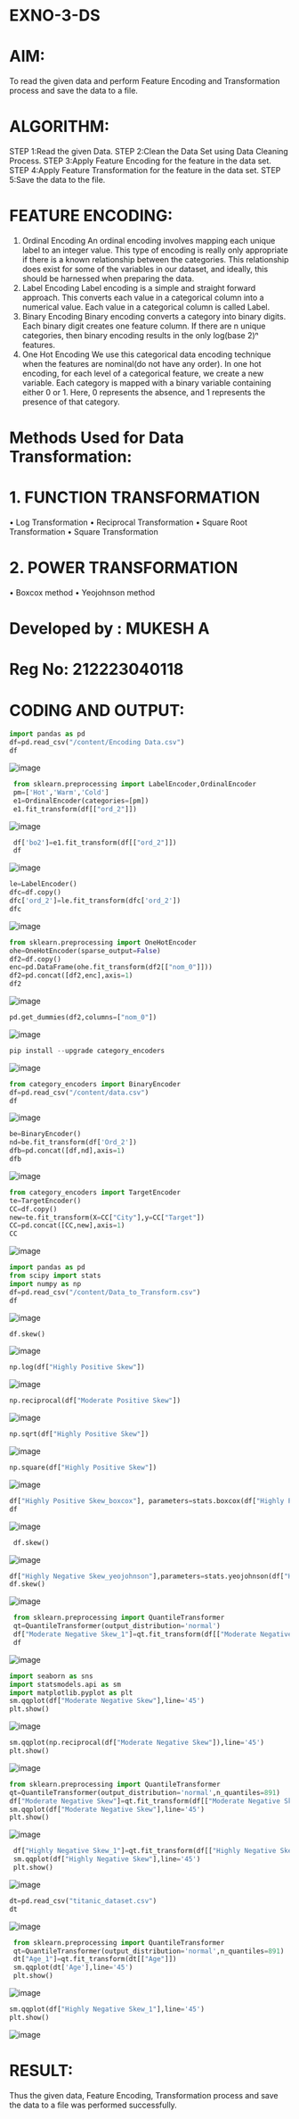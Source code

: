 # EXNO-3-DS

# AIM:
To read the given data and perform Feature Encoding and Transformation process and save the data to a file.

# ALGORITHM:
STEP 1:Read the given Data.
STEP 2:Clean the Data Set using Data Cleaning Process.
STEP 3:Apply Feature Encoding for the feature in the data set.
STEP 4:Apply Feature Transformation for the feature in the data set.
STEP 5:Save the data to the file.

# FEATURE ENCODING:
1. Ordinal Encoding
An ordinal encoding involves mapping each unique label to an integer value. This type of encoding is really only appropriate if there is a known relationship between the categories. This relationship does exist for some of the variables in our dataset, and ideally, this should be harnessed when preparing the data.
2. Label Encoding
Label encoding is a simple and straight forward approach. This converts each value in a categorical column into a numerical value. Each value in a categorical column is called Label.
3. Binary Encoding
Binary encoding converts a category into binary digits. Each binary digit creates one feature column. If there are n unique categories, then binary encoding results in the only log(base 2)ⁿ features.
4. One Hot Encoding
We use this categorical data encoding technique when the features are nominal(do not have any order). In one hot encoding, for each level of a categorical feature, we create a new variable. Each category is mapped with a binary variable containing either 0 or 1. Here, 0 represents the absence, and 1 represents the presence of that category.

# Methods Used for Data Transformation:
  # 1. FUNCTION TRANSFORMATION
• Log Transformation
• Reciprocal Transformation
• Square Root Transformation
• Square Transformation
  # 2. POWER TRANSFORMATION
• Boxcox method
• Yeojohnson method

# Developed by : MUKESH A
# Reg No: 212223040118
# CODING AND OUTPUT:
 ```py
import pandas as pd
df=pd.read_csv("/content/Encoding Data.csv")
df
```
![image](https://github.com/user-attachments/assets/91212134-9972-4149-9062-b944eee764ee)
```py
 from sklearn.preprocessing import LabelEncoder,OrdinalEncoder
 pm=['Hot','Warm','Cold']
 e1=OrdinalEncoder(categories=[pm])
 e1.fit_transform(df[["ord_2"]])
```
![image](https://github.com/user-attachments/assets/60e33830-cde0-4416-ae6c-3a62618defbb)
```py
 df['bo2']=e1.fit_transform(df[["ord_2"]])
 df
```
![image](https://github.com/user-attachments/assets/a82844f2-5a0d-437b-8089-061ad70602b4)
```py
le=LabelEncoder()
dfc=df.copy()
dfc['ord_2']=le.fit_transform(dfc['ord_2'])
dfc
```
![image](https://github.com/user-attachments/assets/36bc5e52-2b97-423f-a615-7e9c6a5ef58c)
```py
from sklearn.preprocessing import OneHotEncoder
ohe=OneHotEncoder(sparse_output=False)
df2=df.copy()
enc=pd.DataFrame(ohe.fit_transform(df2[["nom_0"]]))
df2=pd.concat([df2,enc],axis=1)
df2
```
![image](https://github.com/user-attachments/assets/cb539601-dbf0-47db-b1ad-e4efc1cd225e)
```py
pd.get_dummies(df2,columns=["nom_0"])
```
![image](https://github.com/user-attachments/assets/a965e66e-56f9-4d92-af4c-767dae4d5399)
```py
pip install --upgrade category_encoders
```
![image](https://github.com/user-attachments/assets/0b462857-5a11-4132-9253-4f94fb333463)
```py
from category_encoders import BinaryEncoder
df=pd.read_csv("/content/data.csv")
df
```
![image](https://github.com/user-attachments/assets/a3a30a7d-e80b-477b-af0f-4dd439ecbb4c)
```py
be=BinaryEncoder()
nd=be.fit_transform(df['Ord_2'])
dfb=pd.concat([df,nd],axis=1)
dfb
```
![image](https://github.com/user-attachments/assets/7a3b8b79-83c0-497a-8882-6700d6908f28)
```py
from category_encoders import TargetEncoder
te=TargetEncoder()
CC=df.copy()
new=te.fit_transform(X=CC["City"],y=CC["Target"])
CC=pd.concat([CC,new],axis=1)
CC
```
![image](https://github.com/user-attachments/assets/797b5ec0-ba30-4698-9826-e772eb179a16)
```py
import pandas as pd
from scipy import stats
import numpy as np
df=pd.read_csv("/content/Data_to_Transform.csv")
df
```
![image](https://github.com/user-attachments/assets/fd37f995-0502-45d0-9377-bd6d3ae635bd)
```py
df.skew()
```
![image](https://github.com/user-attachments/assets/614b5b60-3554-4dd2-bd0d-6c0bca829eb8)
```py
np.log(df["Highly Positive Skew"])
```
![image](https://github.com/user-attachments/assets/f7b8f8e4-d6a1-48c0-bd7d-85b3c8a5a868)
```py
np.reciprocal(df["Moderate Positive Skew"])
```
![image](https://github.com/user-attachments/assets/427ba7aa-1ad6-400b-b08a-5c740376c1d0)
```py
np.sqrt(df["Highly Positive Skew"])
```
![image](https://github.com/user-attachments/assets/50f14ba4-fabb-4a84-81ae-90126f8a587f)
```py
np.square(df["Highly Positive Skew"])
```
![image](https://github.com/user-attachments/assets/c022482c-8439-49a8-b57e-4a971549ed88)
```py
df["Highly Positive Skew_boxcox"], parameters=stats.boxcox(df["Highly Positive Skew"])
df
```
![image](https://github.com/user-attachments/assets/569912d7-be90-4751-8f6f-38c31dad085a)
```py
 df.skew()
```
![image](https://github.com/user-attachments/assets/5757fffc-811a-4c0d-9293-e55262473793)
```py
df["Highly Negative Skew_yeojohnson"],parameters=stats.yeojohnson(df["Highly Negative Skew"])
df.skew()
```
![image](https://github.com/user-attachments/assets/874a80d9-f9dd-4ebc-b34c-b6ba91cd4a19)
```py
 from sklearn.preprocessing import QuantileTransformer
 qt=QuantileTransformer(output_distribution='normal')
 df["Moderate Negative Skew_1"]=qt.fit_transform(df[["Moderate Negative Skew"]])
 df
```
![image](https://github.com/user-attachments/assets/a6c186b0-3757-4e29-bca8-ea78a55492b0)
```py
import seaborn as sns
import statsmodels.api as sm
import matplotlib.pyplot as plt
sm.qqplot(df["Moderate Negative Skew"],line='45')
plt.show()
```
![image](https://github.com/user-attachments/assets/ea7a9948-a074-49c3-971c-48a6f97ed0a3)
```py
sm.qqplot(np.reciprocal(df["Moderate Negative Skew"]),line='45')
plt.show()
```
![image](https://github.com/user-attachments/assets/301b915d-7c65-474e-ad78-851c3fea1414)
```py
from sklearn.preprocessing import QuantileTransformer
qt=QuantileTransformer(output_distribution='normal',n_quantiles=891)
df["Moderate Negative Skew"]=qt.fit_transform(df[["Moderate Negative Skew"]])
sm.qqplot(df["Moderate Negative Skew"],line='45')
plt.show()
```
![image](https://github.com/user-attachments/assets/29e641b9-04e5-4dda-a03b-7b2044a68048)
```py
 df["Highly Negative Skew_1"]=qt.fit_transform(df[["Highly Negative Skew"]])
 sm.qqplot(df["Highly Negative Skew"],line='45')
 plt.show()
```
![image](https://github.com/user-attachments/assets/38c6f188-04d8-4d0b-a1b6-215710a519ba)
```py
dt=pd.read_csv("titanic_dataset.csv")
dt
```
![image](https://github.com/user-attachments/assets/47722f10-8fb7-4a9e-940e-f9573581abaf)
```py
 from sklearn.preprocessing import QuantileTransformer
 qt=QuantileTransformer(output_distribution='normal',n_quantiles=891)
 dt["Age_1"]=qt.fit_transform(dt[["Age"]])
 sm.qqplot(dt['Age'],line='45')
 plt.show()
```
![image](https://github.com/user-attachments/assets/9dadaeb2-f9b4-4956-9b99-a5a020227878)
```py
sm.qqplot(df["Highly Negative Skew_1"],line='45')
plt.show()
```
![image](https://github.com/user-attachments/assets/70a49adf-99b0-4edc-ba19-2ed5fb58f26e)
# RESULT:
  Thus the given data, Feature Encoding, Transformation process and save the data to a file
  was performed successfully.
